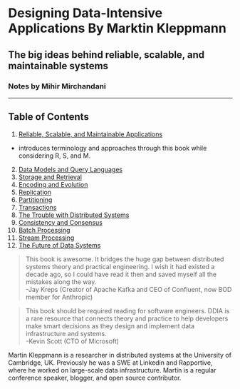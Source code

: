 ﻿# Designing Data-Intensive Applications By Marktin Kleppmann
## The big ideas behind reliable, scalable, and maintainable systems
### Notes by Mihir Mirchandani
---

## Table of Contents

1. [Reliable, Scalable, and Maintainable Applications](01.md)
- introduces terminology and approaches through this book while considering R, S, and M.
2. [Data Models and Query Languages](02.md)
3. [Storage and Retrieval](03.md)
4. [Encoding and Evolution](04.md)
5. [Replication](05.md)
6. [Partitioning](06.md)
7. [Transactions](07.md)
8. [The Trouble with Distributed Systems](08.md)
9. [Consistency and Consensus](09.md)
10. [Batch Processing](10.md)
11. [Stream Processing](11.md)
12. [The Future of Data Systems](12.md)

> This book is awesome. It bridges the huge gap between distributed systems theory and practical engineering. I wish it had existed a decade ago, so I could have read it then and saved myself all the mistakes along the way. <br>
-Jay Kreps (Creator of Apache Kafka and CEO of Confluent, now BOD member for Anthropic)

> This book should be required reading for software engineers. DDIA is a rare resource that connects theory and practice to help developers make smart decisions as they design and implement data infrastructure and systems. <br>
-Kevin Scott (CTO of Microsoft)

Martin Kleppmann is a researcher in distributed systems at the University of Cambridge, UK. Previously he was a SWE at Linkedin and Rapportive, where he worked on large-scale data infrastructure. Martin is a regular conference speaker, blogger, and open source contributor.





